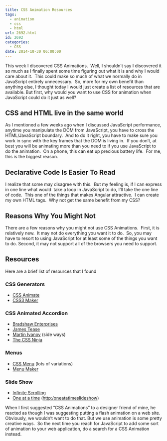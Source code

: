 ```yaml
---
title: CSS Animation Resources
tags:
  - animation
  - css
  - html
url: 2692.html
id: 2692
categories:
  - CSS
date: 2014-10-30 06:00:00
---
```


This week I discovered CSS Animations.  Well, I shouldn’t say I discovered it so much as I finally spent some time figuring out what it is and why I would care about it.  This could make so much of what we normally do in JavaScript entirely unnecessary.  So, more for my own benefit than anything else, I thought today I would just create a list of resources that are available. But first, why would you want to use CSS for animation when JavaScript could do it just as well?

<!-- more -->

CSS and HTML live in the same world
-----------------------------------

As I mentioned a few weeks ago when I discussed JavaScript performance, anytime you manipulate the DOM from JavaScript, you have to cross the HTML/JavaScript boundary.  And to do it right, you have to make sure you work in sync with the key frames that the DOM is living in.  If you don’t, at best you will be animating more than you need to if you use JavaScript to do the animation.  On a phone, this can eat up precious battery life.  For me, this is the biggest reason.

Declarative Code Is Easier To Read
----------------------------------

I realize that some may disagree with this.  But my feeling is, if I can express in one line what would  take a loop in JavaScript to do, I’ll take the one line of code.  This one of the things that makes Angular attractive.  I can create my own HTML tags.  Why not get the same benefit from my CSS?

Reasons Why You Might Not
-------------------------

There are a few reasons why you might not use CSS Animations.  First, it is relatively new.  It may not do everything you want it to do.  So, you may have to resort to using JavaScript for at least some of the things you want to do. Second, it may not support all of the browsers you need to support.

Resources
---------

Here are a brief list of resources that I found

### CSS Generators

*   [CSS Animate](//www.cssanimate.com/)
*   [CSS3 Maker](//www.css3maker.com/css3-animation.html#)

### CSS Animated Accordion

*   [Bradshaw Enterprises](//css3.bradshawenterprises.com/accordions/)
*   [James Tease](//www.jamestease.co.uk/blether/accordion-using-css-animations)
*   [Martin Ivanov](//martinivanov.net/2014/03/19/animated-css3-only-horizontal-accordion/) (side ways)
*   [The CSS Ninja](//www.thecssninja.com/css/accordian-effect-using-css)

### Menus

*   [CSS Menu](//css3menu.com/) (lots of variations)
*   [Menu Maker](//css3-menu.com/animated-css3-menu.html)

### Slide Show

*   [Infinite Scrolling](//css-tricks.com/infinite-all-css-scrolling-slideshow/)
*   [One at a time](//agskryp.wordpress.com/2014/07/20/css3-animation-slideshow/) ([http:/oneatatimeslideshow](/oneatatimeslideshow "http:/oneatatimeslideshow"))

When I first suggested “CSS Animations” to a designer friend of mine, he reacted as though I was suggesting putting a flash animation on a web site.  Obviously, we wouldn’t want to do that. But we use animation is some pretty creative ways.  So the next time you reach for JavaScript to add some sort of animation to your web application, do a search for a CSS Animation instead.
